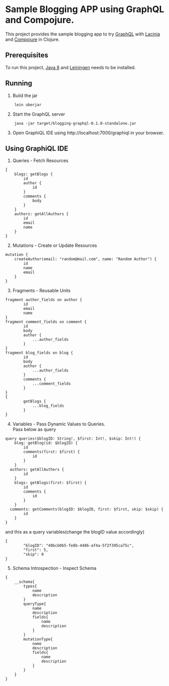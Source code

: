 # Sample Blogging APP using GraphQL and Compojure.

This project provides the sample blogging app to try [GraphQL](https://www.graphql.com/) with [Lacinia](http://lacinia.readthedocs.io/en/latest/) and [Compojure](https://github.com/weavejester/compojure) in Clojure.

## Prerequisites

To run this project, [Java 8](https://docs.oracle.com/javase/8/docs/technotes/guides/install/install_overview.html) and [Leiningen](https://leiningen.org/) needs to be installed.

## Running

1. Build the jar
```
	lein uberjar
```

2. Start the GraphQL server
```
	java -jar target/blogging-graphql-0.1.0-standalone.jar
```

3. Open GraphiQL IDE using http://localhost:7000/graphiql in your browser.

## Using GraphiQL IDE

1. Queries - Fetch Resources
```
{
	blogs: getBlogs {
		id
		author {
			id
		}
		comments {
    		body
    	}
  	}
  	authors: getAllAuthors {
    	id
    	email
    	name
  	}
}
```

2. Mutations - Create or Update Resources
```
mutation {
	createAuthor(email: "random@mail.com", name: "Random Author") {
		id
		name
		email
	}
}
```

3. Fragments - Reusable Units
```
fragment author_fields on author {
		id
		email
		name
}
fragment comment_fields on comment {
		id
		body
		author {
			...author_fields
		}
}
fragment blog_fields on blog {
		id
		body
		author {
			...author_fields
		}
		comments {
			...comment_fields
		}
}
{
		getBlogs {
			...blog_fields
		}
}
```

4. Variables - Pass Dynamic Values to Queries.<br>
Pass below as query
```
query queries($blogID: String!, $first: Int!, $skip: Int!) {
	blog: getBlog(id: $blogID) {
		id
		comments(first: $first) {
			id
		}
  	}
  authors: getAllAuthors {
  		id
  	}
  	blogs: getBlogs(first: $first) {
  		id
  		comments {
  			id
  		}
  	}
  comments: getComments(blogID: $blogID, first: $first, skip: $skip) {
  		id
  	}
}
```
and this as a query variables(change the blogID value accordingly)
```
{
		"blogID": "40bcb0b5-fe8b-4486-af4a-5f2f395ca75c",
		"first": 5,
		"skip": 0
}
```

5. Schema Introspection - Inspect Schema
```
{
	__schema{
		types{
			name
			description
		}
    	queryType{
      		name
      		description
      		fields{
        		name
        		description
      		}
    	}
    	mutationType{
      		name
      		description
      		fields{
        		name
        		description
      		}
    	}
  	}
}
```
